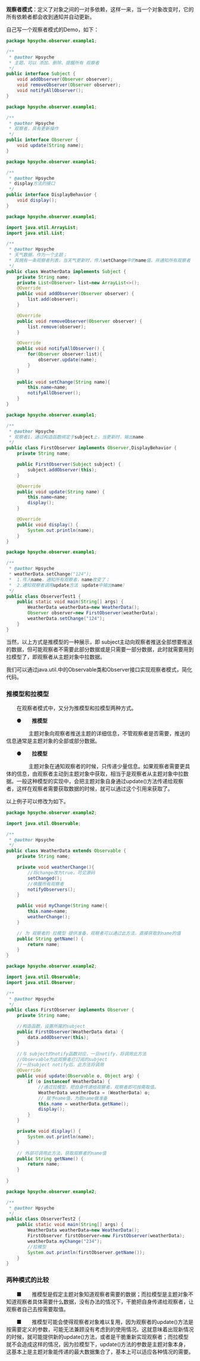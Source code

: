 **观察者模式**：定义了对象之间的一对多依赖，这样一来，当一个对象改变时，它的所有依赖者都会收到通知并自动更新。

自己写一个观察者模式的Demo，如下：

```java
package hpsyche.observer.example1;

/**
 * @author Hpsyche
 * 主题，可以 添加、删除、提醒所有 观察者
 */
public interface Subject {
    void addObserver(Observer observer);
    void removeObserver(Observer observer);
    void notifyAllObserver();
}
```

```java
package hpsyche.observer.example1;

/**
 * @author Hpsyche
 * 观察者，具有更新操作
 */
public interface Observer {
    void update(String name);
}
```

```java
package hpsyche.observer.example1;

/**
 * @author Hpsyche
 * display方法的接口
 */
public interface DisplayBehavior {
    void display();
}
```

```java
package hpsyche.observer.example1;

import java.util.ArrayList;
import java.util.List;

/**
 * @author Hpsyche
 * 天气数据，作为一个主题；
 * 其拥有一条观察者列表，当天气更新时，传入setChange中的name值，并通知所有观察者
 */
public class WeatherData implements Subject {
    private String name;
    private List<Observer> list=new ArrayList<>();
    @Override
    public void addObserver(Observer observer) {
        list.add(observer);
    }

    @Override
    public void removeObserver(Observer observer) {
        list.remove(observer);
    }

    @Override
    public void notifyAllObserver() {
        for(Observer observer:list){
            observer.update(name);
        }
    }
    
    public void setChange(String name){
        this.name=name;
        notifyAllObserver();
    }
}
```

```java
package hpsyche.observer.example1;

/**
 * @author Hpsyche
 * 观察者1，通过构造函数绑定于subject上，当更新时，输出name
 */
public class FirstObserver implements Observer,DisplayBehavior {
    private String name;

    public FirstObserver(Subject subject) {
        subject.addObserver(this);
    }

    @Override
    public void update(String name) {
        this.name=name;
        display();
    }

    @Override
    public void display() {
        System.out.println(name);
    }
}
```

```java
package hpsyche.observer.example1;

/**
 * @author Hpsyche
 * weatherData.setChange("124");
 *	1.传入name，通知所有观察者，name改变了；
 *  2.通知观察者调用update方法（update中输出name）
 */
public class ObserverTest1 {
    public static void main(String[] args) {
        WeatherData weatherData=new WeatherData();
        Observer observer=new FirstObserver(weatherData);
        weatherData.setChange("124");
    }
}
```

当然，以上方式是推模型的一种展示，即 subject主动向观察者推送全部想要推送的数据，但可能观察者不需要此部分数据或是只需要一部分数据，此时就需要用到拉模型了，即观察者从主题对象中拉数据。

我们可以通过java.util.中的Observable类和Observer接口实现观察者模式，简化代码。

### 推模型和拉模型

　　在观察者模式中，又分为推模型和拉模型两种方式。

　　●　　**推模型**

　　　　 主题对象向观察者推送主题的详细信息，不管观察者是否需要，推送的信息通常是主题对象的全部或部分数据。

　　●　　**拉模型**

　　　　 主题对象在通知观察者的时候，只传递少量信息。如果观察者需要更具体的信息，由观察者主动到主题对象中获取，相当于是观察者从主题对象中拉数据。一般这种模型的实现中，会把主题对象自身通过update()方法传递给观察者，这样在观察者需要获取数据的时候，就可以通过这个引用来获取了。

以上例子可以修改为如下。

```java
package hpsyche.observer.example2;

import java.util.Observable;

/**
 * @author Hpsyche
 */
public class WeatherData extends Observable {
    private String name;

    private void weatherChange(){
        //将change改为true，可见源码
        setChanged();
        //唤醒所有观察者
        notifyObservers();
    }

    public void myChange(String name){
        this.name=name;
        weatherChange();
    }

    // 为 观察者的 拉模型 提供准备，观察者可以通过此方法，直接获取到name的值
    public String getName() {
        return name;
    }
}
```

```java
package hpsyche.observer.example2;

import java.util.Observable;
import java.util.Observer;

/**
 * @author Hpsyche
 */
public class FirstObserver implements Observer {
    private String name;

    //构造函数，设置所属的subject
    public FirstObserver(WeatherData data) {
        data.addObserver(this);
    }

    //与 subject的notify函数对应，一旦notify，将调用此方法
    //Observable为此观察者已订阅的subject
    //一旦subject notify后，此方法将调用
    @Override
    public void update(Observable o, Object arg) {
        if (o instanceof WeatherData) {
            //通过拉模型，把自身传递给观察者，观察者即可按需取值。
            WeatherData weatherData = (WeatherData) o;
            // 赋予name值，为取name做准备
            this.name = weatherData.getName();
            display();
        }
    }

    private void display() {
        System.out.println(name);
    }

    // 外部可调用此方法，获取观察者的name值
    public String getName() {
        return name;
    }
    
}
```

```java
package hpsyche.observer.example2;

/**
 * @author Hpsyche
 */
public class ObserverTest2 {
    public static void main(String[] args) {
        WeatherData weatherData=new WeatherData();
        FirstObserver firstObserver=new FirstObserver(weatherData);
        weatherData.myChange("234");
        //拉模型
        System.out.println(firstObserver.getName());
    }
}
```

### 两种模式的比较

　　■　　推模型是假定主题对象知道观察者需要的数据；而拉模型是主题对象不知道观察者具体需要什么数据，没有办法的情况下，干脆把自身传递给观察者，让观察者自己去按需要取值。

　　■　　推模型可能会使得观察者对象难以复用，因为观察者的update()方法是按需要定义的参数，可能无法兼顾没有考虑到的使用情况。这就意味着出现新情况的时候，就可能提供新的update()方法，或者是干脆重新实现观察者；而拉模型就不会造成这样的情况，因为拉模型下，update()方法的参数是主题对象本身，这基本上是主题对象能传递的最大数据集合了，基本上可以适应各种情况的需要。

